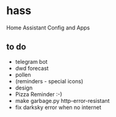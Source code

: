 # hass
Home Assistant Config and Apps

## to do
- telegram bot
- dwd forecast
- pollen
- (reminders - special icons)
- design
- Pizza Reminder :-)
- make garbage.py http-error-resistant
- fix darksky error when no internet
